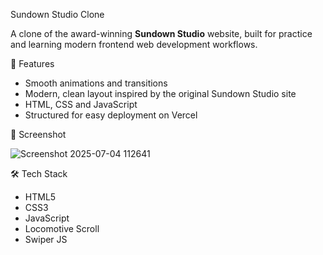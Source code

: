 Sundown Studio Clone

A clone of the award-winning **Sundown Studio** website, built for practice and learning modern frontend web development workflows.

🚀 Features

- Smooth animations and transitions
- Modern, clean layout inspired by the original Sundown Studio site
- HTML, CSS and JavaScript
- Structured for easy deployment on Vercel

📸 Screenshot

![Screenshot 2025-07-04 112641](https://github.com/user-attachments/assets/38e91a3c-e47f-45eb-8714-045b88193e3f)


🛠️ Tech Stack

- HTML5
- CSS3
- JavaScript
- Locomotive Scroll
- Swiper JS
